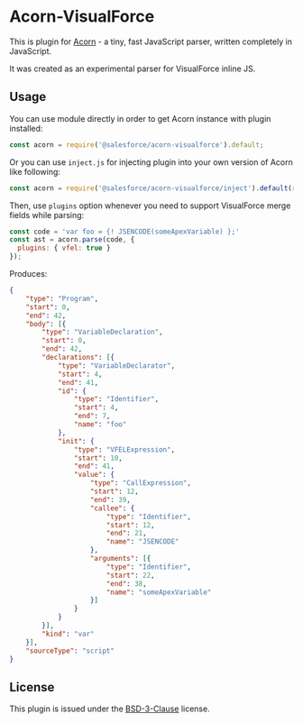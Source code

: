 # Acorn-VisualForce

This is plugin for [Acorn](http://marijnhaverbeke.nl/acorn/) - a tiny, fast JavaScript parser, written completely in JavaScript.

It was created as an experimental parser for VisualForce inline JS.

## Usage

You can use module directly in order to get Acorn instance with plugin installed:

```javascript
const acorn = require('@salesforce/acorn-visualforce').default;
```

Or you can use `inject.js` for injecting plugin into your own version of Acorn like following:

```javascript
const acorn = require('@salesforce/acorn-visualforce/inject').default(require('./custom-acorn'));
```

Then, use `plugins` option whenever you need to support VisualForce merge fields while parsing:

```javascript
const code = 'var foo = {! JSENCODE(someApexVariable) };'
const ast = acorn.parse(code, {
  plugins: { vfel: true }
});
```

Produces:
```json
{
    "type": "Program",
    "start": 0,
    "end": 42,
    "body": [{
        "type": "VariableDeclaration",
        "start": 0,
        "end": 42,
        "declarations": [{
            "type": "VariableDeclarator",
            "start": 4,
            "end": 41,
            "id": {
                "type": "Identifier",
                "start": 4,
                "end": 7,
                "name": "foo"
            },
            "init": {
                "type": "VFELExpression",
                "start": 10,
                "end": 41,
                "value": {
                    "type": "CallExpression",
                    "start": 12,
                    "end": 39,
                    "callee": {
                        "type": "Identifier",
                        "start": 12,
                        "end": 21,
                        "name": "JSENCODE"
                    },
                    "arguments": [{
                        "type": "Identifier",
                        "start": 22,
                        "end": 38,
                        "name": "someApexVariable"
                    }]
                }
            }
        }],
        "kind": "var"
    }],
    "sourceType": "script"
}
```

## License

This plugin is issued under the [BSD-3-Clause](./LICENSE) license.

